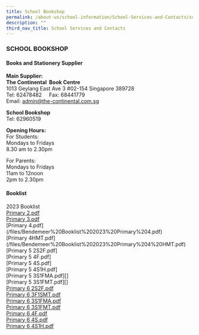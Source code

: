 ```yaml
---
title: School Bookshop
permalink: /about-us/school-information/School-Services-and-Contacts/school-bookshop/
description: ""
third_nav_title: School Services and Contacts
---
```

### SCHOOL BOOKSHOP

#### Books and Stationery Supplier
**Main Supplier:**    <br>
**The Continental  Book Centre** <br>
1013 Geylang East Ave 3 #02-154 Singapore 389728  <br>
Tel: 62478482     Fax: 68441779  <br>
Email: [admin@the-continental.com.sg](mailto:admin@the-continental.com.sg)

**School Bookshop**  <br>
Tel: 62960519

**Opening Hours:**  <br>
For Students: <br>
Mondays to Fridays  <br>
8.30 am to 2.30pm

For Parents: <br>
Mondays to Fridays <br>
11am to 12noon <br>
2pm to 2.30pm

#### Booklist
2023 Booklist <br>
[Primary 2.pdf](/files/Bendemeer%20Booklist%202023%20Primary%202.pdf) <br>
[Primary 3.pdf](/files/Bendemeer%20Booklist%202023%20Primary%203.pdf) <br>
[Primary 4.pdf]
(/files/Bendemeer%20Booklist%202023%20Primary%204.pdf) <br>
[Primary 4HMT.pdf]
(/files/Bendemeer%20Booklist%202023%20Primary%204%20HMT.pdf) <br>
[Primary 5 2S2F.pdf][](/files/Bendemeer%20Booklist%202023%20Primary%205%202S2F%20FMA%20FSC.pdf) <br>
[Primary 5 4F.pdf][](/files/Bendemeer%20Booklist%202023%20Primary%205%204F.pdf) <br>
[Primary 5 4S.pdf][](/files/Bendemeer%20Booklist%202023%20Primary%205%204S.pdf) <br>
[Primary 5 4S1H.pdf][](/files/Bendemeer%20Booklist%202023%20Primary%205%204S1H.pdf) <br>
[Primary 5 3S1FMA.pdf][][](/files/Bendemeer%20Booklist%202023%20Primary%205%203S1FMA.pdf) <br>
[Primary 5 3S1FMT.pdf][][](/files/Bendemeer%20Booklist%202023%20Primary%205%203S1FMT.pdf) <br>
[Primary 6 2S2F.pdf](/files/Bendemeer%20Booklist%202022%20Primary%206%202S2F.pdf) <br>
[Primary 6 3F1SMT.pdf](/files/Bendemeer%20Booklist%202022%20Primary%206%203F1SMT.pdf) <br>
[Primary 6 3S1FMA.pdf](/files/Bendemeer%20Booklist%202022%20Primary%206%203S1FMA.pdf) <br>
[Primary 6 3S1FMT.pdf](/files/Bendemeer%20Booklist%202022%20Primary%206%203S1FMT.pdf) <br>
[Primary 6 4F.pdf](/files/Bendemeer%20Booklist%202022%20Primary%206%204F.pdf) <br>
[Primary 6 4S.pdf](/files/Bendemeer%20Booklist%202022%20Primary%206%204S.pdf) <br>
[Primary 6 4S1H.pdf](/files/Bendemeer%20Booklist%202022%20Primary%206%204S1H.pdf)